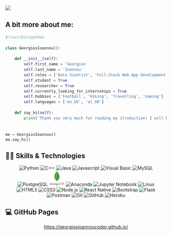 <img src="https://github.com/GeorgiosIoannouCoder/GeorgiosIoannouCoderPublic/blob/main/Georgios_Ioannou_README.gif"/>

## A bit more about me:

```python
#!/usr/bin/python

class GeorgiosIoannou():

    def __init__(self):
        self.first_name = 'Georgios'
        self.last_name = 'Ioannou'
        self.roles = ['Data Sientist', 'Full-Stack Web App Development']
        self.student = True
        self.researcher = True
        self.currently_looking_for_internships = True
        self.hobbies = ['Football', 'Hiking', 'Travelling', 'Gaming']
        self.languages = ['en_US', 'el_GR']

    def say_hi(self):
        print('Thank you very much for reading my itroduction! I will be more than happy to work on a project together!')


me = GeorgiosIoannou()
me.say_hi()
```

## 👨‍💻 Skills & Technologies

<p align="center">
    <img src="https://img.icons8.com/fluency/48/000000/python.png"/ alt="Python">
    <img src="https://img.icons8.com/color/48/000000/c-plus-plus-logo.png"/ alt="C++">
    <img src="https://img.icons8.com/color/48/000000/java-coffee-cup-logo--v1.png"/ alt="Java">
    <img src="https://img.icons8.com/fluency/48/000000/javascript.png"/ alt="Javascript">
    <img src="https://img.icons8.com/fluency/48/000000/visual-basic.png"/ alt="Visual Basic">
    <img src="https://img.icons8.com/fluency/48/000000/mysql-logo.png"/ alt="MySQL">
    <img src="https://img.icons8.com/color/48/000000/postgresql.png"/ alt="PostgreSQL">
    <img src="https://raw.githubusercontent.com/devicons/devicon/master/icons/mongodb/mongodb-original-wordmark.svg" alt="MongoDB" width="48" height="48"/>
    <img src="https://img.icons8.com/fluency/48/000000/anaconda--v2.png"/ alt="Anaconda">
    <img src="https://img.icons8.com/fluency/48/000000/jupyter.png"/ alt="Jupyter Notebook">
    <img src="https://img.icons8.com/color/48/000000/linux--v1.png"/ alt="Linux">
    <br />
    <img src="https://img.icons8.com/color/48/000000/html-5.png"/ alt="HTML5">
    <img src="https://img.icons8.com/color/48/000000/css3.png"/ alt="CSS3">
    <img src="https://img.icons8.com/fluency/48/000000/node-js.png"/ alt="Node.js">
    <img src="https://img.icons8.com/color/48/000000/react-native.png"/ alt="React Native">
    <img src="https://img.icons8.com/color/48/000000/bootstrap.png"/ alt="Bootstrap">
    <img src="https://img.icons8.com/color/48/000000/flask.png"/ alt="Flask">
    <img src="https://www.vectorlogo.zone/logos/getpostman/getpostman-icon.svg"/ alt="Postman" width="43" height="43">
    <img src="https://img.icons8.com/color/48/000000/git.png"/ alt="Git">
    <img src="https://img.icons8.com/fluency/48/000000/github.png"/ alt="GitHub">
    <img src="https://img.icons8.com/color/48/000000/heroku.png"/ alt="Heroku">
</p>

## 💻 GitHub Pages

<p align="center">
    <a href="https://georgiosioannoucoder.github.io/">https://georgiosioannoucoder.github.io/</a>
</p>

<!--### Hi there 👋-->

<!--
**GeorgiosIoannouCoder/GeorgiosIoannouCoder** is a ✨ _special_ ✨ repository because its `README.md` (this file) appears on your GitHub profile.

Here are some ideas to get you started:

- 🔭 I’m currently working on ...
- 🌱 I’m currently learning ...
- 👯 I’m looking to collaborate on ...
- 🤔 I’m looking for help with ...
- 💬 Ask me about ...
- 📫 How to reach me: ...
- 😄 Pronouns: ...
- ⚡ Fun fact: ...
-->
